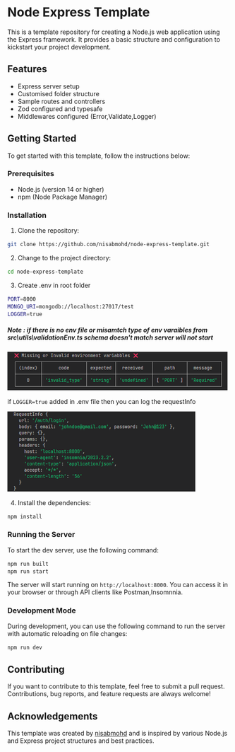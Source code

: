 # Node Express Template

This is a template repository for creating a Node.js web application using the Express framework. It provides a basic structure and configuration to kickstart your project development.

## Features

- Express server setup
- Customised folder structure
- Sample routes and controllers
- Zod configured and typesafe
- Middlewares configured (Error,Validate,Logger)

## Getting Started

To get started with this template, follow the instructions below:

### Prerequisites

- Node.js (version 14 or higher)
- npm (Node Package Manager)

### Installation

1. Clone the repository:

```bash
git clone https://github.com/nisabmohd/node-express-template.git
```

2. Change to the project directory:

```bash
cd node-express-template
```

3. Create .env in root folder

```bash
PORT=8000
MONGO_URI=mongodb://localhost:27017/test
LOGGER=true
```

##### Note : if there is no env file or misamtch type of env varaibles from src\utils\validationEnv.ts schema doesn't match server will not start

<img src="./assets/env-error.png" alt="img"/>

if `LOGGER=true` added in .env file then you can log the requestInfo

<img src="./assets/logger.png" alt="img"/>

4. Install the dependencies:

```bash
npm install
```

### Running the Server

To start the dev server, use the following command:

```bash
npm run built 
npm run start
```

The server will start running on `http://localhost:8000`. You can access it in your browser or through API clients like Postman,Insomnnia.

### Development Mode

During development, you can use the following command to run the server with automatic reloading on file changes:

```bash
npm run dev
```

## Contributing

If you want to contribute to this template, feel free to submit a pull request. Contributions, bug reports, and feature requests are always welcome!

## Acknowledgements

This template was created by [nisabmohd](https://github.com/nisabmohd) and is inspired by various Node.js and Express project structures and best practices.
